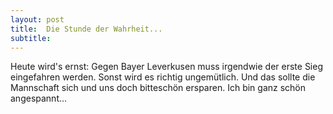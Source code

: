 ```yaml
---
layout: post
title:  Die Stunde der Wahrheit...
subtitle:  
---
```


Heute wird's ernst: Gegen Bayer Leverkusen muss irgendwie der erste Sieg eingefahren werden. Sonst wird es richtig ungemütlich. Und das sollte die Mannschaft sich und uns doch bitteschön ersparen. Ich bin ganz schön angespannt...


